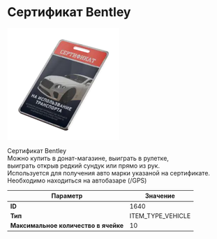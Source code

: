 # Сертификат Bentley

![Item Image](../img/1640.webp?raw=true)

Сертификат Bentley<br>Можно купить в донат-магазине, выиграть в рулетке, <br>выиграть открыв редкий сундук или прямо из рук.<br>Используется для получения авто марки указаной на сертификате.<br>Необходимо находиться на автобазаре (/GPS)


| Параметр | Значение |
|----------|----------|
| **ID** | 1640 |
| **Тип** | ITEM_TYPE_VEHICLE |
| **Максимальное количество в ячейке** | 10 |

